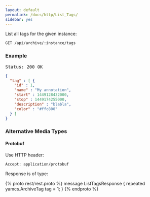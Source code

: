 ```yaml
---
layout: default
permalink: /docs/http/List_Tags/
sidebar: yes
---
```


List all tags for the given instance:

    GET /api/archive/:instance/tags

    
### Example

<pre class="header">
Status: 200 OK
</pre>

```json
{
  "tag" : [ {
    "id" : 1,
    "name" : "My annotation",
    "start" : 1449128432000,
    "stop" : 1449174255000,
    "description" : "blabla",
    "color" : "#ffc800"
  } ]
}
```


### Alternative Media Types

#### Protobuf

Use HTTP header:

    Accept: application/protobuf
    
Response is of type:

{% proto rest/rest.proto %}
message ListTagsResponse {
  repeated yamcs.ArchiveTag tag = 1;
}
{% endproto %}
